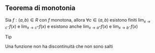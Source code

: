 ## Teorema di monotonia

Sia $f:(a,b)\in R$ con $f$ monotona, allora $\forall {c} \in {(a,b)}$ esistono finiti $\lim_{ x \to c^- } {f(x)}$ e $\lim_{ x \to c^+ } {f(x)}$ e esistono anche $\lim_{ x \to a^+ } {f(x)}$ e $\lim_{ x \to b^- } {f(x)}$

>[!tip]
>Una funzione non ha discontinuità che non sono salti

